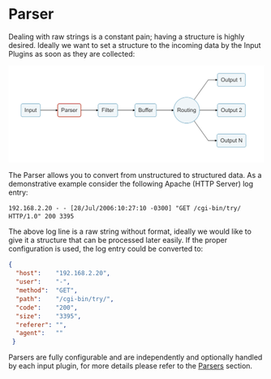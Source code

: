 # Parser

Dealing with raw strings is a constant pain; having a structure is highly desired. Ideally we want to set a structure to the incoming data by the Input Plugins as soon as they are collected:

![](../diagrams/logging_pipeline_parser.png)

The Parser allows you to convert from unstructured to structured data. As a demonstrative example consider the following Apache (HTTP Server) log entry:

```
192.168.2.20 - - [28/Jul/2006:10:27:10 -0300] "GET /cgi-bin/try/ HTTP/1.0" 200 3395
```

The above log line is a raw string without format, ideally we would like to give it a structure that can be processed later easily. If the proper configuration is used, the log entry could be converted to:

```json
{
  "host":    "192.168.2.20",
  "user":    "-",
  "method":  "GET",
  "path":    "/cgi-bin/try/",
  "code":    "200",
  "size":    "3395",
  "referer": "",
  "agent":   ""
 }
 ```

Parsers are fully configurable and are independently and optionally handled by each input plugin, for more details please refer to the [Parsers](../parser/README.md) section.
